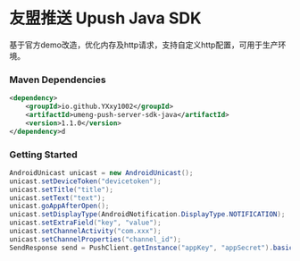 # 友盟推送 Upush Java SDK
基于官方demo改造，优化内存及http请求，支持自定义http配置，可用于生产环境。
### Maven Dependencies
```xml
<dependency>
    <groupId>io.github.YXxy1002</groupId>
    <artifactId>umeng-push-server-sdk-java</artifactId>
    <version>1.1.0</version>
</dependency>d
```
### Getting Started
```java
AndroidUnicast unicast = new AndroidUnicast();
unicast.setDeviceToken("devicetoken");
unicast.setTitle("title");
unicast.setText("text");
unicast.goAppAfterOpen();
unicast.setDisplayType(AndroidNotification.DisplayType.NOTIFICATION);
unicast.setExtraField("key", "value");
unicast.setChannelActivity("com.xxx");
unicast.setChannelProperties("channel_id");
SendResponse send = PushClient.getInstance("appKey", "appSecret").basic.send(unicast);
```
